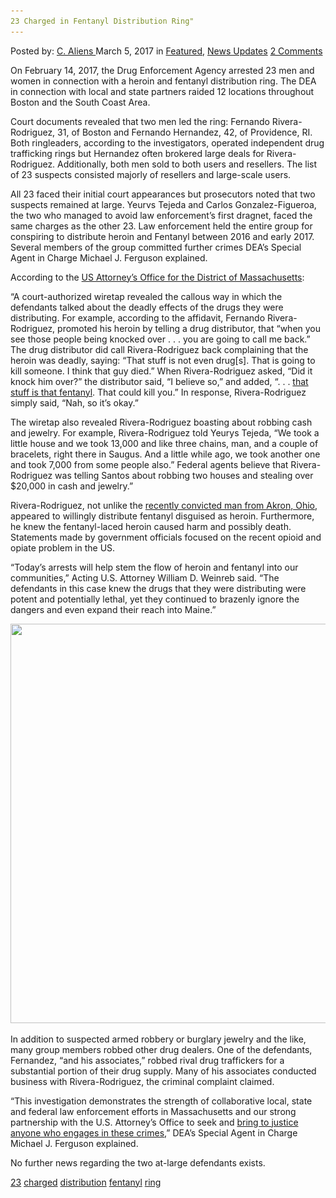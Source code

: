 ```yaml
---
23 Charged in Fentanyl Distribution Ring"
---
```

<article class="post-listing post-18445 post type-post status-publish format-standard has-post-thumbnail hentry 
 tag-2706 tag-charged tag-distribution tag-fentanyl tag-ring">
<div class="post-inner">
<span>Posted by: <a href="https://www.deepdotweb.com/author/caliens/" title="">C. Aliens </a></span>
<span>March 5, 2017</span>
<span>in <a href="https://www.deepdotweb.com/category/deepdot-news/" rel="category tag">Featured</a>, <a href="https://www.deepdotweb.com/category/news-updates/" rel="category tag">News Updates</a></span>
<span><a href="https://www.deepdotweb.com/2017/03/05/23-charged-fentanyl-distribution-ring/#comments">2 Comments</a></span>


<p>On February 14, 2017, the Drug Enforcement Agency arrested 23 men and women in connection with a heroin and fentanyl distribution ring. The DEA in connection with local and state partners raided 12 locations throughout Boston and the South Coast Area.</p>
<p>Court documents revealed that two men led the ring: Fernando Rivera-Rodriguez, 31, of Boston and Fernando Hernandez, 42, of Providence, RI. Both ringleaders, according to the investigators, operated independent drug trafficking rings but Hernandez often brokered large deals for Rivera-Rodriguez. Additionally, both men sold to both users and resellers. The list of 23 suspects consisted majorly of resellers and large-scale users.</p>
<p>All 23 faced their initial court appearances but prosecutors noted that two suspects remained at large. Yeurvs Tejeda and Carlos Gonzalez-Figueroa, the two who managed to avoid law enforcement&#8217;s first dragnet, faced the same charges as the other 23. Law enforcement held the entire group for conspiring to distribute heroin and Fentanyl between 2016 and early 2017. Several members of the group committed further crimes DEA’s Special Agent in Charge Michael J. Ferguson explained.</p>
<p>According to the <a href="https://www.justice.gov/usao-ma/pr/23-arrested-distributing-heroin-and-fentanyl">US Attorney&#8217;s Office for the District of Massachusetts</a>:</p>
<p><a id="post-18445-_r1f9u7qmu2w7"></a>“A court-authorized wiretap revealed the callous way in which the defendants talked about the deadly effects of the drugs they were distributing. For example, according to the affidavit, Fernando Rivera-Rodriguez, promoted his heroin by telling a drug distributor, that “when you see those people being knocked over . . . you are going to call me back.” The drug distributor did call Rivera-Rodriguez back complaining that the heroin was deadly, saying: “That stuff is not even drug[s]. That is going to kill someone. I think that guy died.” When Rivera-Rodriguez asked, “Did it knock him over?” the distributor said, “I believe so,” and added, “. . . <a href="https://www.deepdotweb.com/2016/12/08/new-haven-man-sentenced-prison-selling-fentanyl-laced-cocaine/">that stuff is that fentanyl</a>. That could kill you.” In response, Rivera-Rodriguez simply said, “Nah, so it’s okay.”</p>
<p>The wiretap also revealed Rivera-Rodriguez boasting about robbing cash and jewelry. For example, Rivera-Rodriguez told Yeurys Tejeda, “We took a little house and we took 13,000 and like three chains, man, and a couple of bracelets, right there in Saugus. And a little while ago, we took another one and took 7,000 from some people also.” Federal agents believe that Rivera-Rodriguez was telling Santos about robbing two houses and stealing over $20,000 in cash and jewelry.”</p>
<p>Rivera-Rodriguez, not unlike the <a href="https://www.deepdotweb.com/2017/02/04/ohio-man-pleaded-guilty-selling-fentanyl-china-resulted-fatal-overdose/">recently convicted man from Akron, Ohio</a>, appeared to willingly distribute fentanyl disguised as heroin. Furthermore, he knew the fentanyl-laced heroin caused harm and possibly death. Statements made by government officials focused on the recent opioid and opiate problem in the US.</p>
<p>“Today’s arrests will help stem the flow of heroin and fentanyl into our communities,” Acting U.S. Attorney William D. Weinreb said. “The defendants in this case knew the drugs that they were distributing were potent and potentially lethal, yet they continued to brazenly ignore the dangers and even expand their reach into Maine.”</p>
<p><img class="wp-image-18451 aligncenter" src="/imgs/2017/02/word-image-94.png" width="827" height="639" srcset="/imgs/2017/02/word-image-94.png 1339w, /imgs/2017/02/word-image-94-300x232.png 300w, /imgs/2017/02/word-image-94-1024x792.png 1024w" sizes="(max-width: 827px) 100vw, 827px" /></p>
<p>In addition to suspected armed robbery or burglary jewelry and the like, many group members robbed other drug dealers. One of the defendants, Fernandez, “and his associates,” robbed rival drug traffickers for a substantial portion of their drug supply. Many of his associates conducted business with Rivera-Rodriguez, the criminal complaint claimed.</p>
<p>“This investigation demonstrates the strength of collaborative local, state and federal law enforcement efforts in Massachusetts and our strong partnership with the U.S. Attorney’s Office to seek and <a href="https://www.deepdotweb.com/2016/09/23/pill-counterfeiting-lab-bust-dea-warns-fentanyls-danger/">bring to justice anyone who engages in these crimes</a>,” DEA’s Special Agent in Charge Michael J. Ferguson explained.</p>
<p>No further news regarding the two at-large defendants exists.</p>
</div>
<a href="https://www.deepdotweb.com/tag/23/" rel="tag">23</a> <a href="https://www.deepdotweb.com/tag/charged/" rel="tag">charged</a> <a href="https://www.deepdotweb.com/tag/distribution/" rel="tag">distribution</a> <a href="https://www.deepdotweb.com/tag/fentanyl/" rel="tag">fentanyl</a> <a href="https://www.deepdotweb.com/tag/ring/" rel="tag">ring</a></span> <span style="display:none" class="updated">2017-03-05<a href="https://www.deepdotweb.com/author/caliens/" title="Posts by C. Aliens" rel="author">C. Aliens</a></strong></div>

